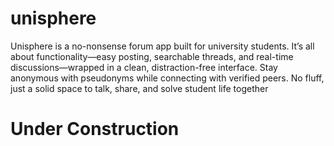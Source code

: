 # unisphere
Unisphere is a no-nonsense forum app built for university students. It’s all about functionality—easy posting, searchable threads, and real-time discussions—wrapped in a clean, distraction-free interface. Stay anonymous with pseudonyms while connecting with verified peers. No fluff, just a solid space to talk, share, and solve student life together

# Under Construction
